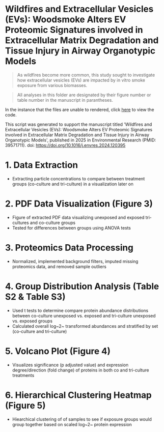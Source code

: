 # Wildfires and Extracellular Vesicles (EVs): Woodsmoke Alters EV Proteomic Signatures involved in Extracellular Matrix Degradation and Tissue Injury in Airway Organotypic Models 

> As wildfires become more common, this study sought to investigate how extracellular vesicles (EVs) are impacted by in vitro smoke exposure from various biomasses.


> All analyses in this folder are designated by their figure number or table number in the manuscript in parantheses.

In the instance that the files are unable to rendered, click [here](https://nbviewer.org/github/UNC-CEMALB/Wildfires-and-Extracellular-Vesicles-EVs-Woodsmoke-Alters-EV-Proteomic-Signatures-involved-in-Ext/tree/main/) to view the code. 

This script was generated to support the manuscript titled 'Wildfires and Extracellular Vesicles (EVs): Woodsmoke Alters EV Proteomic Signatures involved in Extracellular Matrix Degradation and Tissue Injury in Airway Organotypic Models', published in 2025 in Environmental Research (PMID: 39571711). doi: https://doi.org/10.1016/j.envres.2024.120395 

# 1. Data Extraction
- Extracting particle concentrations to compare between treatment groups (co-culture and tri-culture) in a visualization later on

# 2. PDF Data Visualization (Figure 3)
- Figure of extracted PDF data visualizing unexposed and exposed tri-cultures and co-culture groups
- Tested for differences between groups using ANOVA tests

# 3. Proteomics Data Processing
- Normalized, implemented background filters, imputed missing proteomics data, and removed sample outliers

# 4. Group Distribution Analysis (Table S2 & Table S3)
- Used t tests to determine compare protein abundance distributions between co-culture unexposed vs. exposed and tri-culture unexposed vs. exposed groups
- Calculated overall log~2~ transformed abundances and stratified by set (co-culture and tri-culture)

# 5. Volcano Plot (Figure 4)
- Visualizes significance (p adjusted value) and expression degree/direction (fold change) of proteins in both co and tri-culture treatments

# 6. Hierarchical Clustering Heatmap (Figure 5)
- Hiearchical clustering of of samples to see if exposure groups would group together based on scaled log~2~ protein expression
